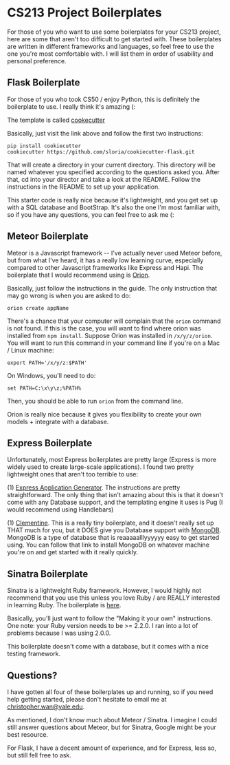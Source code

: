 # CS213 Project Boilerplates

For those of you who want to use some boilerplates for your CS213 project, here are some that aren't too difficult to get started with. These boilerplates are written in different frameworks and languages, so feel free to use the one you're most comfortable with. I will list them in order of usability and personal preference.

## Flask Boilerplate
For those of you who took CS50 / enjoy Python, this is definitely the boilerplate to use. I really think it's amazing (:

The template is called [cookecutter](https://github.com/sloria/cookiecutter-flask)

Basically, just visit the link above and follow the first two instructions:
```
pip install cookiecutter
cookiecutter https://github.com/sloria/cookiecutter-flask.git
```

That will create a directory in your current directory. This directory will be named whatever you specified according to the questions asked you. After that, cd into your director and take a look at the README. Follow the instructions in the README to set up your application.

This starter code is really nice because it's lightweight, and you get set up with a SQL database and BootStrap. It's also the one I'm most familiar with, so if you have any questions, you can feel free to ask me (:

## Meteor Boilerplate
Meteor is a Javascript framework -- I've actually never used Meteor before, but from what I've heard, it has a really low learning curve, especially compared to other Javascript frameworks like Express and Hapi. The boilerplate that I would recommend using is [Orion](https://github.com/matteodem/meteor-boilerplate/blob/master/GUIDE.md). 

Basically, just follow the instructions in the guide. The only instruction that may go wrong is when you are asked to do:

`orion create appName`

There's a chance that your computer will complain that the `orion` command is not found. If this is the case, you will want to find where orion was installed from `npm install`. Suppose Orion was installed in `/x/y/z/orion`. You will want to run this command in your command line if you're on a Mac / Linux machine:

`export PATH='/x/y/z:$PATH'`

On Windows, you'll need to do:

`set PATH=C:\x\y\z;%PATH%`

Then, you should be able to run `orion` from the command line.

Orion is really nice because it gives you flexibility to create your own models + integrate with a database.

## Express Boilerplate
Unfortunately, most Express boilerplates are pretty large (Express is more widely used to create large-scale applications). I found two pretty lightweight ones that aren't too terrible to use:

(1) [Express Application Generator](https://expressjs.com/en/starter/generator.html). The instructions are pretty straightforward. The only thing that isn't amazing about this is that it doesn't come with any Database support, and the templating engine it uses is Pug (I would recommend using Handlebars)

(1) [Clementine](http://www.clementinejs.com/versions/standard.html). This is a really tiny boilerplate, and it doesn't really set up THAT much for you, but it DOES give you Database support with [MongoDB](https://docs.mongodb.com/manual/tutorial/install-mongodb-on-os-x/). MongoDB is a type of database that is reaaaaalllyyyyyy easy to get started using. You can follow that link to install MongoDB on whatever machine you're on and get started with it really quickly.

## Sinatra Boilerplate
Sinatra is a lightweight Ruby framework. However, I would highly not recommend that you use this unless you love Ruby / are REALLY interested in learning Ruby. The boilerplate is [here](https://github.com/neverstopbuilding/sinatra-boilerplate).

Basically, you'll just want to follow the "Making it your own" instructions. One note: your Ruby version needs to be >= 2.2.0. I ran into a lot of problems because I was using 2.0.0. 

This boilerplate doesn't come with a database, but it comes with a nice testing framework.

## Questions?
I have gotten all four of these boilerplates up and running, so if you need help getting started, please don't hesitate to email me at christopher.wan@yale.edu.

As mentioned, I don't know much about Meteor / Sinatra. I imagine I could still answer questions about Meteor, but for Sinatra, Google might be your best resource.

For Flask, I have a decent amount of experience, and for Express, less so, but still fell free to ask.